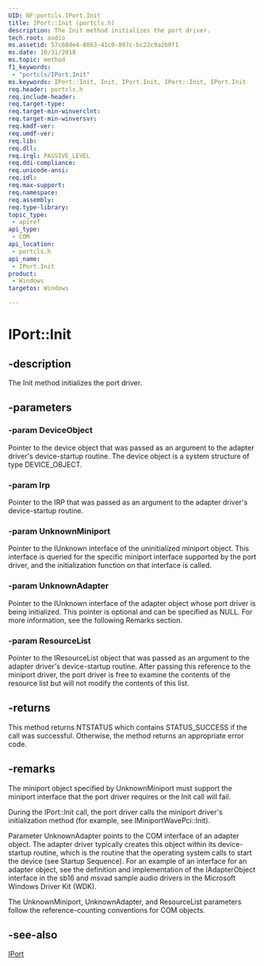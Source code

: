```yaml
---
UID: NF:portcls.IPort.Init
title: IPort::Init (portcls.h)
description: The Init method initializes the port driver.
tech.root: audio
ms.assetid: 57c68de4-8063-41c0-897c-bc22c9a2b0f1
ms.date: 10/31/2018
ms.topic: method
f1_keywords:
 - "portcls/IPort.Init"
ms.keywords: IPort::Init, Init, IPort.Init, IPort::Init, IPort.Init
req.header: portcls.h
req.include-header:
req.target-type:
req.target-min-winverclnt:
req.target-min-winversvr:
req.kmdf-ver:
req.umdf-ver:
req.lib:
req.dll:
req.irql: PASSIVE_LEVEL
req.ddi-compliance:
req.unicode-ansi:
req.idl:
req.max-support:
req.namespace:
req.assembly:
req.type-library: 
topic_type: 
 - apiref
api_type: 
 - COM
api_location: 
 - portcls.h
api_name: 
 - IPort.Init
product: 
 - Windows
targetos: Windows

---
```


# IPort::Init


## -description

The Init method initializes the port driver.

## -parameters

### -param DeviceObject
Pointer to the device object that was passed as an argument to the adapter driver's device-startup routine. The device object is a system structure of type DEVICE_OBJECT.

### -param Irp
Pointer to the IRP that was passed as an argument to the adapter driver's device-startup routine.

### -param UnknownMiniport
Pointer to the IUnknown interface of the uninitialized miniport object. This interface is queried for the specific miniport interface supported by the port driver, and the initialization function on that interface is called.


### -param UnknownAdapter
Pointer to the IUnknown interface of the adapter object whose port driver is being initialized. This pointer is optional and can be specified as NULL. For more information, see the following Remarks section.


### -param ResourceList
Pointer to the IResourceList object that was passed as an argument to the adapter driver's device-startup routine. After passing this reference to the miniport driver, the port driver is free to examine the contents of the resource list but will not modify the contents of this list.


## -returns
This method returns NTSTATUS which contains STATUS_SUCCESS if the call was successful. Otherwise, the method returns an appropriate error code.

## -remarks

The miniport object specified by UnknownMiniport must support the miniport interface that the port driver requires or the Init call will fail.

During the IPort::Init call, the port driver calls the miniport driver's initialization method (for example, see IMiniportWavePci::Init).

Parameter UnknownAdapter points to the COM interface of an adapter object. The adapter driver typically creates this object within its device-startup routine, which is the routine that the operating system calls to start the device (see Startup Sequence). For an example of an interface for an adapter object, see the definition and implementation of the IAdapterObject interface in the sb16 and msvad sample audio drivers in the Microsoft Windows Driver Kit (WDK).

The UnknownMiniport, UnknownAdapter, and ResourceList parameters follow the reference-counting conventions for COM objects.


## -see-also

[IPort](nn-portcls-iport.md)

